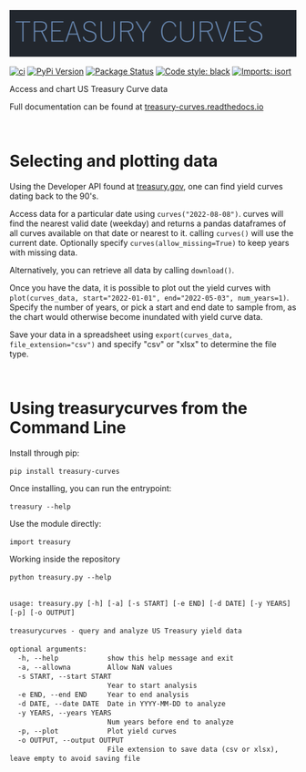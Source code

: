 [![Treasury Curves](https://raw.githubusercontent.com/pepe454/treasury-curves/99da353a3754284f5d81455af16e465f39687f77/.github/logo.png)](https://raw.githubusercontent.com/pepe454/treasury-curves/99da353a3754284f5d81455af16e465f39687f77/.github/logo.png)

[![ci](https://github.com/pepe454/treasury-curves/actions/workflows/ci.yml/badge.svg)](https://github.com/pepe454/treasury-curves/actions/workflows/ci.yml)
[![PyPi Version](https://img.shields.io/pypi/v/treasurycurves.svg)](https://pypi.python.org/pypi/treasurycurves/)
[![Package Status](https://img.shields.io/pypi/status/treasurycurves.svg)](https://pypi.org/project/treasurycurves/)
[![Code style: black](https://img.shields.io/badge/code%20style-black-000000.svg)](https://github.com/psf/black)
[![Imports: isort](https://img.shields.io/badge/%20imports-isort-%231674b1?style=flat&labelColor=ef8336)](https://pycqa.github.io/isort/)

Access and chart US Treasury Curve data

Full documentation can be found at [treasury-curves.readthedocs.io](https://treasury-curves.readthedocs.io/en/latest/)

<br/>

# Selecting and plotting data

Using the Developer API found at [treasury.gov](https://home.treasury.gov/developer-notice-xml-changes),
one can find yield curves dating back to the 90's.

Access data for a particular date using ``` curves("2022-08-08") ```.
curves will find the nearest valid date (weekday) and returns a pandas dataframes of all curves
available on that date or nearest to it. calling ``` curves() ``` will use the current date.
Optionally specify ``` curves(allow_missing=True) ``` to keep years with missing data.

Alternatively, you can retrieve all data by calling ``` download() ```.

Once you have the data, it is possible to plot out the yield curves with
``` plot(curves_data, start="2022-01-01", end="2022-05-03", num_years=1) ```.
Specify the number of years, or pick a start and end date to sample from, as the chart would otherwise
become inundated with yield curve data.

Save your data in a spreadsheet using ``` export(curves_data, file_extension="csv") ``` and specify
"csv" or "xlsx" to determine the file type.

<br/>

# Using treasurycurves from the Command Line

Install through pip:

``` pip install treasury-curves ```

Once installing, you can run the entrypoint:

``` treasury --help ```

Use the module directly:

``` import treasury  ```

Working inside the repository

``` python treasury.py --help ```

```

usage: treasury.py [-h] [-a] [-s START] [-e END] [-d DATE] [-y YEARS] [-p] [-o OUTPUT]

treasurycurves - query and analyze US Treasury yield data

optional arguments:
  -h, --help            show this help message and exit
  -a, --allowna         Allow NaN values
  -s START, --start START
                        Year to start analysis
  -e END, --end END     Year to end analysis
  -d DATE, --date DATE  Date in YYYY-MM-DD to analyze
  -y YEARS, --years YEARS
                        Num years before end to analyze
  -p, --plot            Plot yield curves
  -o OUTPUT, --output OUTPUT
                        File extension to save data (csv or xlsx), leave empty to avoid saving file
```

<br/>
